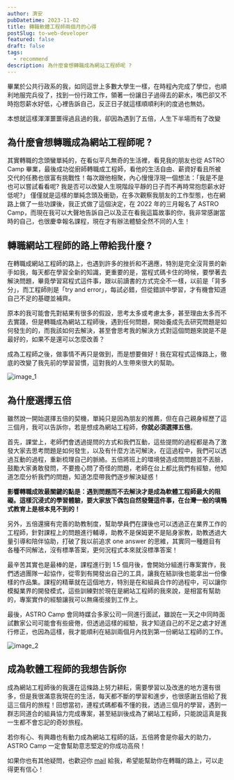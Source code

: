 ```yaml
---
author: 濟安
pubDatetime: 2023-11-02
title: 轉職軟體工程師兩個月的心得
postSlug: to-web-developer
featured: false
draft: false
tags:
  - recommend
description: 為什麼會想轉職成為網站工程師呢 ?
---
```


畢業於公共行政系的我，如同這世上多數大學生一樣，在時程內完成了學位，也順利地服完兵役了，找到一份行政工作，領著一份讓日子過得去的薪水，嘴巴卻又不時抱怨薪水好低，心裡告訴自己，反正日子就這樣順順利利的度過也無妨。

本想就這樣渾渾噩噩得過且過的我，卻因為遇到了五倍，人生下半場而有了改變

## 為什麼會想轉職成為網站工程師呢 ?

其實轉職的念頭蠻單純的，在看似平凡無奇的生活裡，看見我的朋友也從 ASTRO Camp 畢業，最後成功從廚師轉職成工程師，看他的生活自由、薪資好看且所被交代的任務也很富有挑戰性！每次跟他相聚，內心慢慢浮現一個想法：「我是不是也可以嘗試看看呢? 我是否可以改變人生現階段平靜的日子而不再時常抱怨薪水好低呢?」 僅僅就是這樣的單純念頭及衝勁，在多次觀察我朋友的工作型態，也在網路上做了一些功課後，我正式做了這個決定，在 2022 年的三月報名了 ASTRO Camp，而現在我可以大聲地告訴自己以及正在看我這篇故事的你，我非常感謝當時的自己，也很慶幸報名課程，現在才有辦法體驗全然不同的人生！

## 轉職網站工程師的路上帶給我什麼 ?

在轉職成網站工程師的路上，也遇到許多的挫折和不適應，特別是完全沒背景的新手如我，每天都在學習全新的知識，更重要的是，當程式碼卡住的時候，要學著去解決問題，畢竟學習寫程式這件事，跟以前讀書的方式完全不一樣，以前是「背多分」，而工程師則是「try and error」，每試必錯，但從錯誤中學習，才有機會知道自己不足的基礎並補齊。

原本的我可能會先對結果有很多的假設，思考太多或考慮太多，甚至理由太多而不去實踐，但是轉職成為網站工程師後，遇到任何問題，開始養成先去研究問題是如何發生的的，而我該如何去解決，甚至會思考我的解決方式對這個問題來說是不是最好的，如果不是還可以怎麼改善？

成為工程師之後，做事情不再只是做到，而是想要做好！我在寫程式這條路上，徹底的改變了我先前的學習習慣，這對我的人生帶來很大的幫助。

![image_1](https://astro.5xruby.tw/images/testimony/from-administrative-assistant-to-web-developer/cowork-09539138.jpg)

## 為什麼選擇五倍

雖然說一開始選擇五倍的契機，單純只是因為朋友的推薦，但在自己親身經歷了這三個月，我可以告訴你，若是想成為網站工程師，**你就必須選擇五倍**。

首先，課堂上，老師們會透過提問的方式和我們互動，這些提問的過程都是為了激發大家去思考問題是如何發生，以及有什麼方法可解決，在這過程中，我們可以透過互動的過程，重新梳理自己的脈絡。五倍將班上的環境營造成問問題並不丟臉，鼓勵大家勇敢發問，不要擔心問了奇怪的問題，老師在台上都比我們有經驗，他知道怎麼分析我們的問題，知道怎麼帶我們逐步解決疑惑！

**影響轉職成敗最關鍵的點是：遇到問題而不去解決才是成為軟體工程師最大的阻礙。這樣沉浸式的學習體驗，要大家放下偶包自然發聲這件事，在台灣一般的填鴨式教育上是根本見不到的！**

另外，五倍還擁有完善的助教制度，幫助學員們在課後也可以透過正在業界工作的工程師，針對課程上的問題進行輔導，助教不是保姆更不是貼身家教，助教透過大量引導和陪伴協助，打破了我以前追求 one answer 的思維，其實同一種題目有各種不同解法，沒有標準答案，更何況程式本來就沒標準答案！

最辛苦其實也是最棒的是，課程進行到 1.5 個月後，會開始分組進行專案實作，我們透過團隊一起協作，從零到有開發出自己的工具，讓我在結訓後也能拿出一份像樣的作品集。課程的精華就在這個地方，特別是在和組員合作的過程中，可以讓你模擬業界的開發模式，這些訓練對於現在是網站工程師的我來說，是相當有幫助的，專案實作的經驗讓我可以無痛銜接到工作上。

最後，ASTRO Camp 會同時媒合多家公司一同進行面試，雖說在一天之中同時面試數家公司可能會有些疲倦，但透過這樣的經驗，我才知道自己的不足之處才好進行修正，也因為這樣，我才能順利在結訓兩個月內找到第一份網站工程師的工作。

![image_2](https://astro.5xruby.tw/images/testimony/from-administrative-assistant-to-web-developer/team-a6680f86.jpg)

## 成為軟體工程師的我想告訴你

成為網站工程師後的我還在這條路上努力耕耘，需要學習以及改進的地方還有很多，但是我很滿意我現在的生活，每天都不斷的學習和進步，也很感謝五倍給了我這三個月的旅程！回想當初，連程式碼都看不懂的我，透過三個月的學習，遇到一群志同道合的組員協力完成專案，甚至結訓後成為了網站工程師，只能說這真是我一生都不會忘記的奇妙旅程。

若你有心、有興趣也有動力成為網站工程師的話，五倍將會是你最大的助力，ASTRO Camp 一定會幫助意志堅定的你成功高飛！

如果你也有其他疑問，也歡迎你 [mail](mailto:gian910147@gmail.com") 給我，希望能幫助你在轉職的路上，可以走得更有信心！

